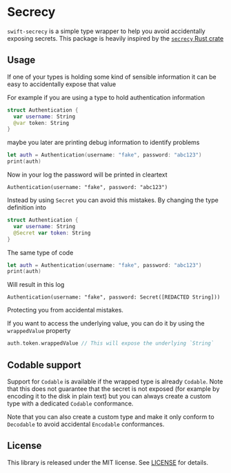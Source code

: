 # Secrecy

`swift-secrecy` is a simple type wrapper to help you avoid accidentally exposing secrets.
This package is heavily inspired by the [`secrecy` Rust crate][rust-secrecy]

## Usage

If one of your types is holding some kind of sensible information it can be easy to accidentally expose that value

For example if you are using a type to hold authentication information

```swift
struct Authentication {
  var username: String
  @var token: String
}
```

maybe you later are printing debug information to identify problems

```swift
let auth = Authentication(username: "fake", password: "abc123")
print(auth)
```

Now in your log the password will be printed in cleartext

```
Authentication(username: "fake", password: "abc123")
``` 

Instead by using `Secret` you can avoid this mistakes. By changing the type definition into

```swift
struct Authentication {
  var username: String
  @Secret var token: String
}
```

The same type of code

```swift
let auth = Authentication(username: "fake", password: "abc123")
print(auth)
```

Will result in this log

```
Authentication(username: "fake", password: Secret([REDACTED String]))
```

Protecting you from accidental mistakes.

If you want to access the underlying value, you can do it by using the `wrappedValue` property

```swift
auth.token.wrappedValue // This will expose the underlying `String` 
```

## Codable support

Support for `Codable` is available if the wrapped type is already `Codable`. Note that this does not guarantee that the secret is not exposed (for example by encoding it to the disk in plain text) but you can always create a custom type with a dedicated `Codable` conformance.

Note that you can also create a custom type and make it only conform to `Decodable` to avoid accidental `Encodable` conformances.


## License

This library is released under the MIT license. See [LICENSE](LICENSE) for details.

[rust-secrecy]: https://github.com/iqlusioninc/crates/tree/main/secrecy
